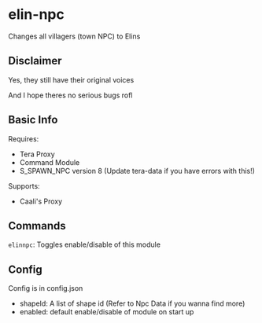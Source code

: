 # elin-npc
Changes all villagers (town NPC) to Elins

## Disclaimer
Yes, they still have their original voices

And I hope theres no serious bugs rofl

## Basic Info
Requires:
- Tera Proxy
- Command Module
- S_SPAWN_NPC version 8 (Update tera-data if you have errors with this!)

Supports: 
- Caali's Proxy

## Commands
`elinnpc`: Toggles enable/disable of this module

## Config
Config is in config.json

- shapeId: A list of shape id (Refer to Npc Data if you wanna find more)
- enabled: default enable/disable of module on start up
